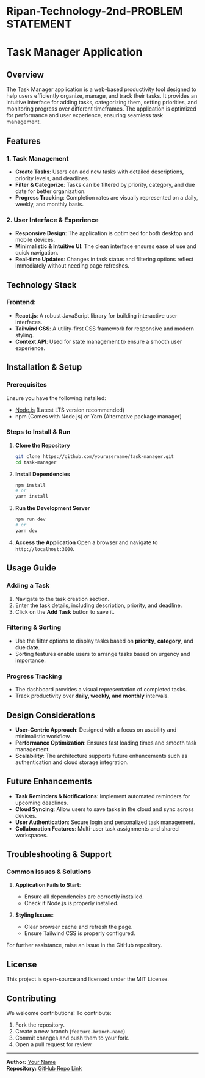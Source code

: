 # Ripan-Technology-2nd-PROBLEM STATEMENT 
# Task Manager Application

## Overview
The Task Manager application is a web-based productivity tool designed to help users efficiently organize, manage, and track their tasks. It provides an intuitive interface for adding tasks, categorizing them, setting priorities, and monitoring progress over different timeframes. The application is optimized for performance and user experience, ensuring seamless task management.

## Features

### 1. Task Management
- **Create Tasks**: Users can add new tasks with detailed descriptions, priority levels, and deadlines.
- **Filter & Categorize**: Tasks can be filtered by priority, category, and due date for better organization.
- **Progress Tracking**: Completion rates are visually represented on a daily, weekly, and monthly basis.

### 2. User Interface & Experience
- **Responsive Design**: The application is optimized for both desktop and mobile devices.
- **Minimalistic & Intuitive UI**: The clean interface ensures ease of use and quick navigation.
- **Real-time Updates**: Changes in task status and filtering options reflect immediately without needing page refreshes.

## Technology Stack

### Frontend:
- **React.js**: A robust JavaScript library for building interactive user interfaces.
- **Tailwind CSS**: A utility-first CSS framework for responsive and modern styling.
- **Context API**: Used for state management to ensure a smooth user experience.

## Installation & Setup

### Prerequisites
Ensure you have the following installed:
- [Node.js](https://nodejs.org/) (Latest LTS version recommended)
- npm (Comes with Node.js) or Yarn (Alternative package manager)

### Steps to Install & Run

1. **Clone the Repository**
   ```bash
   git clone https://github.com/yourusername/task-manager.git
   cd task-manager
   ```

2. **Install Dependencies**
   ```bash
   npm install
   # or
   yarn install
   ```

3. **Run the Development Server**
   ```bash
   npm run dev
   # or
   yarn dev
   ```

4. **Access the Application**
   Open a browser and navigate to `http://localhost:3000`.

## Usage Guide

### Adding a Task
1. Navigate to the task creation section.
2. Enter the task details, including description, priority, and deadline.
3. Click on the **Add Task** button to save it.

### Filtering & Sorting
- Use the filter options to display tasks based on **priority**, **category**, and **due date**.
- Sorting features enable users to arrange tasks based on urgency and importance.

### Progress Tracking
- The dashboard provides a visual representation of completed tasks.
- Track productivity over **daily, weekly, and monthly** intervals.

## Design Considerations
- **User-Centric Approach**: Designed with a focus on usability and minimalistic workflow.
- **Performance Optimization**: Ensures fast loading times and smooth task management.
- **Scalability**: The architecture supports future enhancements such as authentication and cloud storage integration.

## Future Enhancements
- **Task Reminders & Notifications**: Implement automated reminders for upcoming deadlines.
- **Cloud Syncing**: Allow users to save tasks in the cloud and sync across devices.
- **User Authentication**: Secure login and personalized task management.
- **Collaboration Features**: Multi-user task assignments and shared workspaces.

## Troubleshooting & Support

### Common Issues & Solutions
1. **Application Fails to Start**:
   - Ensure all dependencies are correctly installed.
   - Check if Node.js is properly installed.

2. **Styling Issues**:
   - Clear browser cache and refresh the page.
   - Ensure Tailwind CSS is properly configured.

For further assistance, raise an issue in the GitHub repository.

## License
This project is open-source and licensed under the MIT License.

## Contributing
We welcome contributions! To contribute:
1. Fork the repository.
2. Create a new branch (`feature-branch-name`).
3. Commit changes and push them to your fork.
4. Open a pull request for review.

---
**Author:** [Your Name](https://github.com/yourusername)  
**Repository:** [GitHub Repo Link](https://github.com/yourusername/task-manager)

